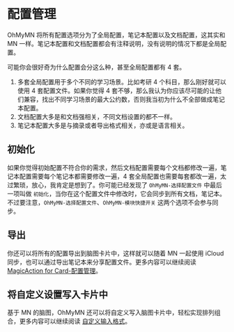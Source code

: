 # 配置管理

OhMyMN 将所有配置选项分为了全局配置，笔记本配置以及文档配置，这其实和 MN 一样。笔记本配置和文档配置都会有注释说明，没有说明的情况下都是全局配置。

可能你会很好奇为什么配置会分这么种，甚至全局配置都有 4 套。

1. 多套全局配置用于多个不同的学习场景。比如考研 4 个科目，那么刚好就可以使用 4 套配置文件。如果你觉得 4 套不够，那么我认为你应该尽可能的让他们兼容，找出不同学习场景的最大公约数，否则我当初为什么不全部做成笔记本配置。
2. 文档配置大多是和文档强相关，不同文档设置的都不一样。
3. 笔记本配置大多是与摘录或者导出格式相关，亦或是语言相关。

## 初始化

如果你觉得初始配置不符合你的需求，然后文档配置需要每个文档都修改一遍，笔记本配置需要每个笔记本都需要修改一遍，4 套全局配置也需要每套都改一遍，太过繁琐，放心，我肯定是想到了。你可能已经发现了 `OhMyMN-选择配置文件` 中最后一项叫做 `初始化`，当你在这个配置文件中修改时，它会同步到所有文档，笔记本。不过要注意，`OhMyMN-选择配置文件`、`OhMyMN-模块快捷开关` 这两个选项不会参与同步。

## 导出

你还可以将所有的配置导出到脑图卡片中，这样就可以随着 MN 一起使用 iCloud 同步，也可以通过导出笔记本来分享配置文件。更多内容可以继续阅读 [MagicAction for Card-配置管理](modules/magicaction4card#配置管理)。

## 将自定义设置写入卡片中

基于 MN 的脑图，OhMyMN 还可以将自定义写入脑图卡片中，轻松实现排列组合，更多内容可以继续阅读 [自定义输入格式](custom.md)。
